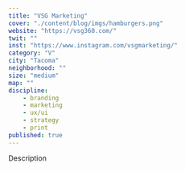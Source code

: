 ```yaml
---
title: "VSG Marketing"
cover: "./content/blog/imgs/hamburgers.png"
website: "https://vsg360.com/"
twit: ""
inst: "https://www.instagram.com/vsgmarketing/"
category: "V"
city: "Tacoma"
neighborhood: ""
size: "medium"
map: ""
discipline:
    - branding
    - marketing
    - ux/ui
    - strategy
    - print
published: true
---
```


Description

